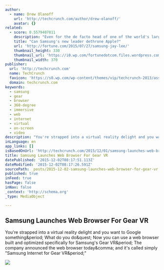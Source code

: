 ```yaml
---
author:
  - name: Drew Olanoff
    url: 'http://techcrunch.com/author/drew-olanoff/'
    avatar: {}
related:
  - score: 0.5579407811
    description: "Even for the de facto head of one of the world's largest family-controlled business empires, Jay Y. Lee, vice chairman of Samsung Electronics , has had a lot on his plate lately. On the same Thursday morning in early June that he breakfasted in Seoul with J.P."
    title: "Can Samsung's new leader dethrone Apple?"
    url: 'http://fortune.com/2015/07/27/samsung-jay-lee/'
    thumbnail_height: 330
    thumbnail_url: 'https://i0.wp.com/fortunedotcom.files.wordpress.com/2015/07/lee08_a1.jpg?fit=440%2C330&quality=80&strip'
    thumbnail_width: 370
publisher:
  url: 'http://techcrunch.com'
  name: TechCrunch
  favicon: 'https://s0.wp.com/wp-content/themes/vip/techcrunch-2013/assets/images/favicon.ico'
  domain: techcrunch.com
keywords:
  - samsung
  - gear
  - browser
  - 360-degree
  - immersive
  - web
  - internet
  - virtual
  - on-screen
  - video
description: "You're strapped into a virtual reality delight and you want to Google something. What do you do? Now you can use a web browser built and optimized specifically for Samsung's Gear VR. The company announced the web browser today, and it's called simply \"Samsung Internet for Gear VR.\""
inLanguage: en
app_links: []
isBasedOnUrl: 'http://techcrunch.com/2015/12/01/samsung-launches-web-browser-for-gear-vr/?ncid=rss'
title: Samsung Launches Web Browser For Gear VR
datePublished: '2015-12-02T08:17:51.113Z'
dateModified: '2015-12-02T08:17:26.591Z'
sourcePath: _posts/2015-12-02-samsung-launches-web-browser-for-gear-vr.md
published: true
inFeed: true
hasPage: false
inNav: false
_context: 'http://schema.org'
_type: MediaObject

---
```

<article style=""><h1>Samsung Launches Web Browser For Gear VR</h1><p>You're strapped into a virtual reality delight and you want to Google something&amp;period; What do you do&amp;quest; Now you can use a web browser built and optimized specifically for Samsung's Gear VR&amp;period; The company announced the web browser today&amp;comma; and it's called simply "Samsung Internet for Gear VR&amp;period;"</p><img src="https://tctechcrunch2011.files.wordpress.com/2015/12/g-vr3_main.jpg?w=706" /></article>